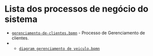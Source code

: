 # Lista dos processos de negócio do sistema


* [`gerenciamento-de-clientes.bpmn`]() - Processo de Gerenciamento de clientes.
* * [`diagram gerenciamento de veiculo.bpmn`]()


